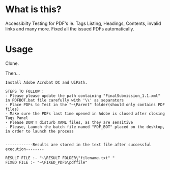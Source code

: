 # What is this?

Accessibilty Testing for PDF's ie. Tags Listing, Headings, Contents, invalid links and many more.
Fixed all the issued PDFs automatically.

# Usage

Clone.

Then...

```
Install Adobe Acrobat DC and UiPath.

STEPS TO FOLLOW :
- Please please update the path containing "FinalSubmission_1.1.xml" in PDFBOT.bat file carefully with '\\' as separators
- Place PDFs to Test in the "~\Parent" folder(should only contains PDF files)
- Make sure the PDFs last time opened in Adobe is closed after closing Tags Panel
- Please DON'T disturb XAML files, as they are sensitive
- Please, Launch the batch file named "PDF_BOT" placed on the desktop, in order to launch the process


------------Results are stored in the text file after successful execution--------

RESULT FILE :- "~\RESULT_FOLDER\"filename.txt" "
FIXED FILE :- "~\FIXED_PDFS\pdffile"
```
